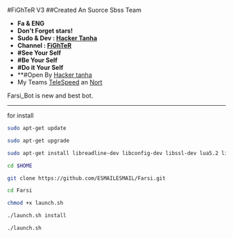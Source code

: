 #FiGhTeR V3
##Created An Suorce Sbss Team
* **Fa & ENG**
* **Don't Forget stars!**
* **Sudo & Dev : [Hacker Tanha](telegram/me/Hackertanha)**
* **Channel : [FiGhTeR](telegram.me/FiGhTeRcH)**
* **#See Your Self**
* **#Be Your Self**
* **#Do it Your Self**
* **#Open By [Hacker tanha](http://telegram.me/hackertanha)
* My Teams [TeleSpeed](http://telespeed.ml)         an       [Nort](http://nort.ir)


Farsi_Bot is new and best bot.
_________________________________________________________________________________
for install  
```bash
sudo apt-get update

sudo apt-get upgrade

sudo apt-get install libreadline-dev libconfig-dev libssl-dev lua5.2 liblua5.2-dev libevent-dev make unzip git redis-server g++ libjansson-dev libpython-dev expat libexpat1-dev

cd $HOME

git clone https://github.com/ESMAILESMAIL/Farsi.git

cd Farsi

chmod +x launch.sh

./launch.sh install

./launch.sh
```
